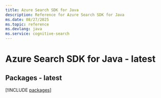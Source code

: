 ```yaml
---
title: Azure Search SDK for Java
description: Reference for Azure Search SDK for Java
ms.date: 08/27/2025
ms.topic: reference
ms.devlang: java
ms.service: cognitive-search
---
```

# Azure Search SDK for Java - latest
## Packages - latest
[!INCLUDE [packages](search-index.md)]